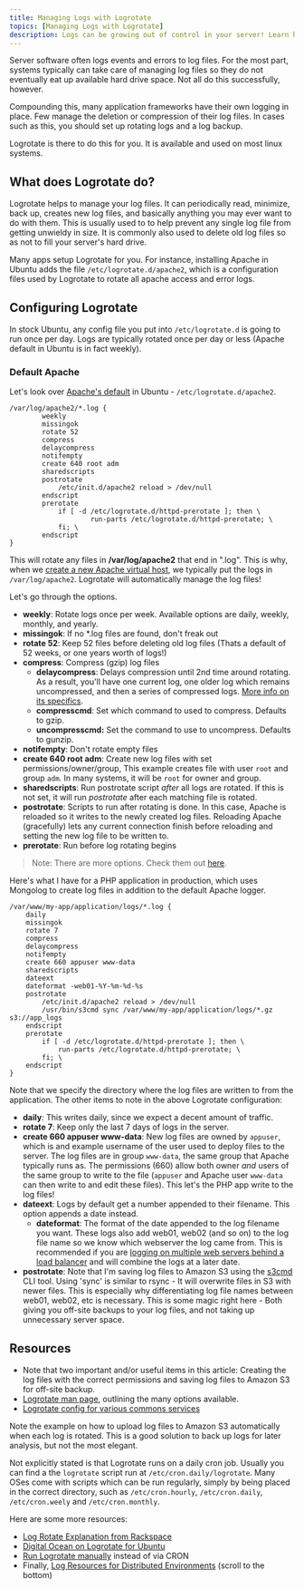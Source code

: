 ```yaml
---
title: Managing Logs with Logrotate
topics: [Managing Logs with Logrotate]
description: Logs can be growing out of control in your server! Learn how to manage your server logs.
---
```


Server software often logs events and errors to log files. For the most part, systems typically can take care of managing log files so they do not eventually eat up available hard drive space. Not all do this successfully, however.

Compounding this, many application frameworks have their own logging in place. Few manage the deletion or compression of their log files. In cases such as this, you should set up rotating logs and a log backup. 

Logrotate is there to do this for you. It is available and used on most linux systems.

## What does Logrotate do?

Logrotate helps to manage your log files. It can periodically read, minimize, back up, creates new log files, and basically anything you may ever want to do with them. This is usually used to to help prevent any single log file from getting unwieldy in size. It is commonly also used to  delete old log files so as not to fill your server's hard drive.

Many apps setup Logrotate for you. For instance, installing Apache in Ubuntu adds the file `/etc/logrotate.d/apache2`, which is a configuration files used by Logrotate to rotate all apache access and error logs.

## Configuring Logrotate

In stock Ubuntu, any config file you put into `/etc/logrotate.d` is going to run once per day. Logs are typically rotated once per day or less (Apache default in Ubuntu is in fact weekly).

### Default Apache

Let's look over [Apache's default](https://gist.github.com/3982619) in Ubuntu - `/etc/logrotate.d/apache2`.

    /var/log/apache2/*.log {
            weekly
            missingok
            rotate 52
            compress
            delaycompress
            notifempty
            create 640 root adm
            sharedscripts
            postrotate
                /etc/init.d/apache2 reload > /dev/null
            endscript
            prerotate
                if [ -d /etc/logrotate.d/httpd-prerotate ]; then \
                        run-parts /etc/logrotate.d/httpd-prerotate; \
                fi; \
            endscript
    }

This will rotate any files in **/var/log/apache2** that end in ".log". This is why, when we [create a new Apache virtual host](http://fideloper.com/ubuntu-prod-vhost), we typically put the logs in `/var/log/apache2`. Logrotate will automatically manage the log files!

Let's go through the options.

* **weekly**: Rotate logs once per week. Available options are daily, weekly, monthly, and yearly.
* **missingok**: If no *.log files are found, don't freak out
* **rotate 52**: Keep 52 files before deleting old log files (Thats a default of 52 weeks, or one years worth of logs!)
* **compress**: Compress (gzip) log files
    * **delaycompress**: Delays compression until 2nd time around rotating. As a result, you'll have one current log, one older log which remains uncompressed, and then a series of compressed logs. [More info on its specifics](http://serverfault.com/questions/292513/when-to-use-delaycompress-option-in-logrotate).
    * **compresscmd**: Set which command to used to compress. Defaults to gzip.
    * **uncompresscmd:** Set the command to use to uncompress. Defaults to gunzip.
* **notifempty**: Don't rotate empty files
* **create 640 root adm**: Create new log files with set permissions/owner/group, This example creates  file with user `root` and group `adm`. In many systems, it will be `root` for owner and group.
* **sharedscripts**: Run postrotate script *after* all logs are rotated. If this is not set, it will run *postrotate* after each matching file is rotated.
* **postrotate**: Scripts to run after rotating is done. In this case, Apache is reloaded so it writes to the newly created log files. Reloading Apache (gracefully) lets any current connection finish before reloading and setting the new log file to be written to.
* **prerotate**: Run before log rotating begins

> Note: There are more options. Check them out [here](http://linuxcommand.org/man_pages/logrotate8.html).

Here's what I have for a PHP application in production, which uses Mongolog to create log files in addition to the default Apache logger.

    /var/www/my-app/application/logs/*.log {
        daily
        missingok
        rotate 7
        compress
        delaycompress
        notifempty
        create 660 appuser www-data
        sharedscripts
        dateext
        dateformat -web01-%Y-%m-%d-%s
        postrotate
            /etc/init.d/apache2 reload > /dev/null
            /usr/bin/s3cmd sync /var/www/my-app/application/logs/*.gz s3://app_logs
        endscript
        prerotate
            if [ -d /etc/logrotate.d/httpd-prerotate ]; then \
                run-parts /etc/logrotate.d/httpd-prerotate; \
            fi; \
        endscript
    }

Note that we specify the directory where the log files are written to from the application. The other items to note in the above Logrotate configuration:

* **daily**: This writes daily, since we expect a decent amount of traffic. 
* **rotate 7**: Keep only the last 7 days of logs in the server.
* **create 660 appuser www-data**: New log files are owned by `appuser`, which is and example username of the user used to deploy files to the server. The log files are in group `www-data`, the same group that Apache typically runs as. The permissions (660) allow both owner *and* users of the same group to write to the file (`appuser` and Apache user `www-data` can then write to and edit these files). This let's the PHP app write to the log files!
* **dateext**: Logs by default get a number appended to their filename. This option appends a date instead.
    * **dateformat**: The format of the date appended to the log filename you want. These logs also add web01, web02 (and so on) to the log file name so we know which webserver the log came from. This is recommended if you are [logging on multiple web servers behind a load balancer](http://fideloper.com/web-app-load-balancing) and will combine the logs at a later date.
* **postrotate**: Note that I'm saving log files to Amazon S3 using the [s3cmd](http://s3tools.org/s3cmd) CLI tool. Using 'sync' is similar to rsync - It will overwrite files in S3 with newer files. This is especially why differentiating log file names between web01, web02, etc is necessary. This is some magic right here - Both giving you off-site backups to your log files, and not taking up unnecessary server space.

## Resources

* Note that two important and/or useful items in this article: Creating the log files with the correct permissions and saving log files to Amazon S3 for off-site backup.
* [Logrotate man page](http://linuxcommand.org/man_pages/logrotate8.html), outlining the many options available.
* [Logrotate config for various commons services](http://tuxers.com/main/log-rotation-for-a-good-nights-sleep/)

Note the example on how to upload log files to Amazon S3 automatically when each log is rotated. This is a good solution to back up logs for later analysis, but not the most elegant.

Not explicitly stated is that Logrotate runs on a daily cron job. Usually you can find a the `logrotate` script run at `/etc/cron.daily/logrotate`. Many OSes come with scripts which can be run regularly, simply by being placed in the correct directory, such as `/etc/cron.hourly`, `/etc/cron.daily`, `/etc/cron.weely` and `/etc/cron.monthly`.

Here are some more resources:

* [Log Rotate Explanation from Rackspace](http://www.rackspace.com/knowledge_center/article/understanding-logrotate-part-1)
* [Digital Ocean on Logrotate for Ubuntu](https://www.digitalocean.com/community/articles/how-to-manage-log-files-with-logrotate-on-ubuntu-12-10)
* [Run Logrotate manually](http://stackoverflow.com/questions/2117771/is-it-possible-to-run-one-logrotate-check-manually) instead of via CRON
* Finally, [Log Resources for Distributed Environments](http://fideloper.com/web-app-load-balancing) (scroll to the bottom)